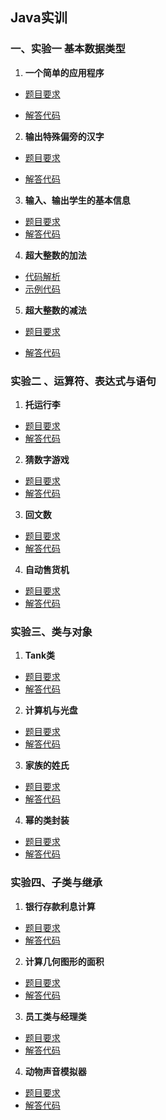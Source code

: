 ## Java实训

### 一、实验一 基本数据类型

1. **一个简单的应用程序**

- [题目要求](https://github.com/Smartloe/Java_training/blob/main/src/Hello.md)

- [解答代码](https://github.com/Smartloe/Java_training/blob/main/src/Hello.java)

2. **输出特殊偏旁的汉字**

- [题目要求](https://github.com/Smartloe/Java_training/blob/main/src/Hanzi.md)

- [解答代码](https://github.com/Smartloe/Java_training/blob/main/src/Hanzi.java)

3. **输入、输出学生的基本信息**

- [题目要求](https://github.com/Smartloe/Java_training/blob/main/src/Student.md)
- [解答代码](https://github.com/Smartloe/Java_training/blob/main/src/Student.java)

4. **超大整数的加法**

- [代码解析](https://github.com/Smartloe/Java_training/blob/main/src/HandleLargeNumber.md)
- [示例代码](https://github.com/Smartloe/Java_training/blob/main/src/HandleLargeNumber.java)

5. **超大整数的减法**

- [题目要求](https://github.com/Smartloe/Java_training/blob/main/src/LargeNum.md)

- [解答代码](https://github.com/Smartloe/Java_training/blob/main/src/LargeNum.java)

### 实验二 、运算符、表达式与语句
1. **托运行李**
- [题目要求](https://github.com/Smartloe/Java_training/blob/main/src/BaggageAndMony.md)
- [解答代码](https://github.com/Smartloe/Java_training/blob/main/src/BaggageAndMony.java)
2. **猜数字游戏**
- [题目要求](https://github.com/Smartloe/Java_training/blob/main/src/GuessNumber.md)
- [解答代码](https://github.com/Smartloe/Java_training/blob/main/src/GuessNumber.java)
3. **回文数**
- [题目要求](https://github.com/Smartloe/Java_training/blob/main/src/Number.md)
- [解答代码](https://github.com/Smartloe/Java_training/blob/main/src/Number.java)
4. **自动售货机**
- [题目要求](https://github.com/Smartloe/Java_training/blob/main/src/MachineSell.md)
- [解答代码](https://github.com/Smartloe/Java_training/blob/main/src/MachineSell.java)
### 实验三、类与对象
1. **Tank类**
- [题目要求](https://github.com/Smartloe/Java_training/blob/main/src/Tank.md)
- [解答代码](https://github.com/Smartloe/Java_training/blob/main/src/Tank.java)
2. **计算机与光盘**
- [题目要求](https://github.com/Smartloe/Java_training/blob/main/src/CD.md)
- [解答代码](https://github.com/Smartloe/Java_training/blob/main/src/CD.java)
3. **家族的姓氏**
- [题目要求](https://github.com/Smartloe/Java_training/blob/main/src/FamilyPerson.md)
- [解答代码](https://github.com/Smartloe/Java_training/blob/main/src/FamilyPerson.java)
4. **幂的类封装**
- [题目要求](https://github.com/Smartloe/Java_training/blob/main/src/Mi.md)
- [解答代码](https://github.com/Smartloe/Java_training/blob/main/src/Mi.java)

### 实验四、子类与继承

1. **银行存款利息计算**
- [题目要求](https://github.com/Smartloe/Java_training/blob/main/src/Bank.md)
- [解答代码](https://github.com/Smartloe/Java_training/blob/main/src/Bank.java)
2. **计算几何图形的面积**
- [题目要求](https://github.com/Smartloe/Java_training/blob/main/src/Geometry.md)
- [解答代码](https://github.com/Smartloe/Java_training/blob/main/src/Geometry.java)
3. **员工类与经理类**
- [题目要求](https://github.com/Smartloe/Java_training/blob/main/src/Employee.md)
- [解答代码](https://github.com/Smartloe/Java_training/blob/main/src/Employee.java)
4. **动物声音模拟器**
- [题目要求](https://github.com/Smartloe/Java_training/blob/main/src/Animal.md)
- [解答代码](https://github.com/Smartloe/Java_training/blob/main/src/Animal.java)